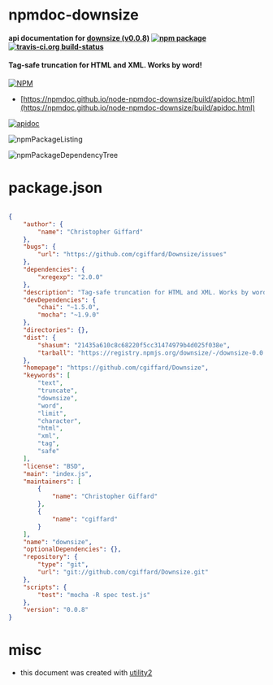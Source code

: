 # npmdoc-downsize

#### api documentation for  [downsize (v0.0.8)](https://github.com/cgiffard/Downsize)  [![npm package](https://img.shields.io/npm/v/npmdoc-downsize.svg?style=flat-square)](https://www.npmjs.org/package/npmdoc-downsize) [![travis-ci.org build-status](https://api.travis-ci.org/npmdoc/node-npmdoc-downsize.svg)](https://travis-ci.org/npmdoc/node-npmdoc-downsize)

#### Tag-safe truncation for HTML and XML. Works by word!

[![NPM](https://nodei.co/npm/downsize.png?downloads=true&downloadRank=true&stars=true)](https://www.npmjs.com/package/downsize)

- [https://npmdoc.github.io/node-npmdoc-downsize/build/apidoc.html](https://npmdoc.github.io/node-npmdoc-downsize/build/apidoc.html)

[![apidoc](https://npmdoc.github.io/node-npmdoc-downsize/build/screenCapture.buildCi.browser.%252Ftmp%252Fbuild%252Fapidoc.html.png)](https://npmdoc.github.io/node-npmdoc-downsize/build/apidoc.html)

![npmPackageListing](https://npmdoc.github.io/node-npmdoc-downsize/build/screenCapture.npmPackageListing.svg)

![npmPackageDependencyTree](https://npmdoc.github.io/node-npmdoc-downsize/build/screenCapture.npmPackageDependencyTree.svg)



# package.json

```json

{
    "author": {
        "name": "Christopher Giffard"
    },
    "bugs": {
        "url": "https://github.com/cgiffard/Downsize/issues"
    },
    "dependencies": {
        "xregexp": "2.0.0"
    },
    "description": "Tag-safe truncation for HTML and XML. Works by word!",
    "devDependencies": {
        "chai": "~1.5.0",
        "mocha": "~1.9.0"
    },
    "directories": {},
    "dist": {
        "shasum": "21435a610c8c68220f5cc31474979b4d025f038e",
        "tarball": "https://registry.npmjs.org/downsize/-/downsize-0.0.8.tgz"
    },
    "homepage": "https://github.com/cgiffard/Downsize",
    "keywords": [
        "text",
        "truncate",
        "downsize",
        "word",
        "limit",
        "character",
        "html",
        "xml",
        "tag",
        "safe"
    ],
    "license": "BSD",
    "main": "index.js",
    "maintainers": [
        {
            "name": "Christopher Giffard"
        },
        {
            "name": "cgiffard"
        }
    ],
    "name": "downsize",
    "optionalDependencies": {},
    "repository": {
        "type": "git",
        "url": "git://github.com/cgiffard/Downsize.git"
    },
    "scripts": {
        "test": "mocha -R spec test.js"
    },
    "version": "0.0.8"
}
```



# misc
- this document was created with [utility2](https://github.com/kaizhu256/node-utility2)
